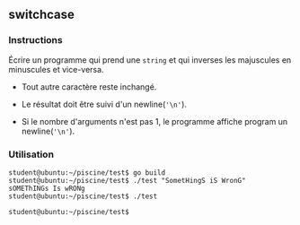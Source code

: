 ## switchcase

### Instructions

Écrire un programme qui prend une `string` et qui inverses les majuscules en minuscules et vice-versa.

- Tout autre caractère reste inchangé.

- Le résultat doit être suivi d'un newline(`'\n'`).

- Si le nombre d'arguments n'est pas 1, le programme affiche program un newline(`'\n'`).

### Utilisation

```console
student@ubuntu:~/piscine/test$ go build
student@ubuntu:~/piscine/test$ ./test "SometHingS iS WronG"
sOMEThINGs Is wRONg
student@ubuntu:~/piscine/test$ ./test

student@ubuntu:~/piscine/test$
```
